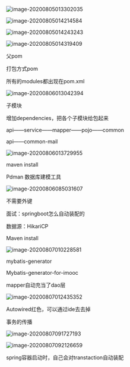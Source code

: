 ![image-20200805013302035](/Users/sunzhiyu/Documents/code/geektime/慕课网java/1.assets/image-20200805013302035.png)

![image-20200805014214584](/Users/sunzhiyu/Documents/code/geektime/慕课网java/1.assets/image-20200805014214584.png)

![image-20200805014243243](/Users/sunzhiyu/Documents/code/geektime/慕课网java/1.assets/image-20200805014243243.png)

![image-20200805014319409](/Users/sunzhiyu/Documents/code/geektime/慕课网java/1.assets/image-20200805014319409.png)

父pom

打包方式pom

所有的modules都出现在pom.xml

![image-20200806013042394](/Users/sunzhiyu/Documents/code/geektime/慕课网java/1.assets/image-20200806013042394.png)

子模块

增加dependencies，把各个子模块给包起来

api——service——mapper——pojo——common

api——common-mail

![image-20200806013729955](/Users/sunzhiyu/Documents/code/geektime/慕课网java/1.assets/image-20200806013729955.png)

maven install

Pdman 数据库建模工具

![image-20200806085031607](/Users/sunzhiyu/Documents/code/geektime/慕课网java/1.assets/image-20200806085031607.png)

不需要外键

面试：springboot怎么自动装配的

数据源：HikariCP

Maven install

![image-20200807010228581](/Users/sunzhiyu/Documents/code/geektime/慕课网java/1.assets/image-20200807010228581.png)





mybatis-generator

Mybatis-generator-for-imooc

mapper自动充当了dao层

![image-20200807012435352](/Users/sunzhiyu/Documents/code/geektime/慕课网java/1.assets/image-20200807012435352.png)

  Autowired红色，可以通过ide去去掉 



事务的传播

![image-20200807091727193](/Users/sunzhiyu/Documents/code/geektime/慕课网java/1.assets/image-20200807091727193.png)



![image-20200807092126659](/Users/sunzhiyu/Documents/code/geektime/慕课网java/1.assets/image-20200807092126659.png)



spring容器启动时，自己会对transtaction自动装配





